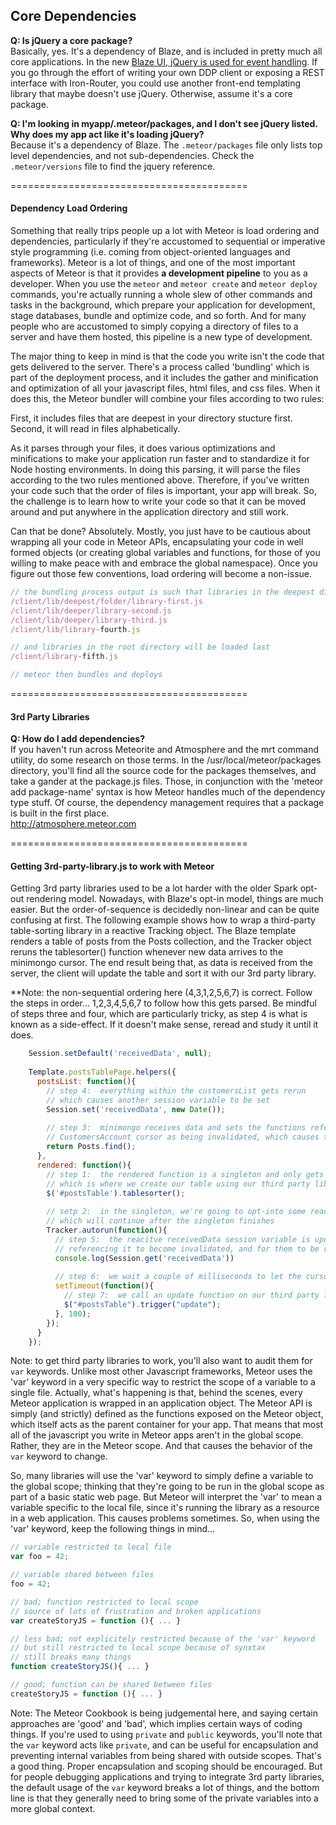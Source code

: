 ## Core Dependencies  

**Q:  Is jQuery a core package?**  
Basically, yes.  It's a dependency of Blaze, and is included in pretty much all core applications.  In the new [Blaze UI, jQuery is used for event handling](https://github.com/meteor/meteor/wiki/Using-Blaze#events-use-jquery). If you go through the effort of writing your own DDP client or exposing a REST interface with Iron-Router, you could use another front-end templating library that maybe doesn't use jQuery.  Otherwise, assume it's a core package.

**Q:  I'm looking in myapp/.meteor/packages, and I don't see jQuery listed.  Why does my app act like it's loading jQuery?**  
Because it's a dependency of Blaze.  The ``.meteor/packages`` file only lists top level dependencies, and not sub-dependencies.  Check the ``.meteor/versions`` file to find the jquery reference.

=========================================
#### Dependency Load Ordering

Something that really trips people up a lot with Meteor is load ordering and dependencies, particularly if they're accustomed to sequential or imperative style programming (i.e. coming from object-oriented languages and frameworks).  Meteor is a lot of things, and one of the most important aspects of Meteor is that it provides **a development pipeline** to you as a developer.  When you use the ``meteor`` and ``meteor create`` and ``meteor deploy`` commands, you're actually running a whole slew of other commands and tasks in the background, which prepare your application for development, stage databases, bundle and optimize code, and so forth.  And for many people who are accustomed to simply copying a directory of files to a server and have them hosted, this pipeline is a new type of development.

The major thing to keep in mind is that the code you write isn't the code that gets delivered to the server.  There's a process called 'bundling' which is part of the deployment process, and it includes the gather and minification and optimization of all your javascript files, html files, and css files.  When it does this, the Meteor bundler will combine your files according to two rules:  

First, it includes files that are deepest in your directory stucture first.  
Second, it will read in files alphabetically.

As it parses through your files, it does various optimizations and minifications to make your application run faster and to standardize it for Node hosting environments.  In doing this parsing, it will parse the files according to the two rules mentioned above.  Therefore, if you've written your code such that the order of files is important, your app will break.  So, the challenge is to learn how to write your code so that it can be moved around and put anywhere in the application directory and still work.  

Can that be done?  Absolutely.  Mostly, you just have to be cautious about wrapping all your code in Meteor APIs, encapsulating your code in well formed objects (or creating global variables and functions, for those of you willing to make peace with and embrace the global namespace).  Once you figure out those few conventions, load ordering will become a non-issue.

````js
// the bundling process output is such that libraries in the deepest directories will be loaded first    
/client/lib/deepest/folder/library-first.js  
/client/lib/deeper/library-second.js  
/client/lib/deeper/library-third.js  
/client/lib/library-fourth.js  

// and libraries in the root directory will be loaded last
/client/library-fifth.js  

// meteor then bundles and deploys
````
=========================================
#### 3rd Party Libraries    

**Q:  How do I add dependencies?**  
If you haven't run across Meteorite and Atmosphere and the mrt command utility, do some research on those terms.  In the /usr/local/meteor/packages directory, you'll find all the source code for the packages themselves, and take a gander at the package.js files.  Those, in conjunction with the 'meteor add package-name' syntax is how Meteor handles much of the dependency type stuff.  Of course, the dependency management requires that a package is built in the first place.  
http://atmosphere.meteor.com  

=========================================
#### Getting 3rd-party-library.js to work with Meteor  

Getting 3rd party libraries used to be a lot harder with the older Spark opt-out rendering model.  Nowadays, with Blaze's opt-in model, things are much easier.  But the order-of-sequence is decidedly non-linear and can be quite confusing at first.  The following example shows how to wrap a third-party table-sorting library in a reactive Tracking object.  The Blaze template renders a table of posts from the Posts collection, and the Tracker object reruns the tablesorter() function whenever new data arrives to the minimongo cursor.  The end result being that, as data is received from the server, the client will update the table and sort it with our 3rd party library.

**Note:  the non-sequential ordering here (4,3,1,2,5,6,7) is correct.  Follow the steps in order...  1,2,3,4,5,6,7 to follow how this gets parsed. Be mindful of steps three and four, which are particularly tricky, as step 4 is what is known as a side-effect.  If it doesn't make sense, reread and study it until it does.

````js
    Session.setDefault('receivedData', null);
    
    Template.postsTablePage.helpers({
      postsList: function(){
        // step 4:  everything within the customersList gets rerun
        // which causes another session variable to be set
        Session.set('receivedData', new Date());
        
        // step 3:  minimongo receives data and sets the functions referencing the reactive
        // CustomersAccount cursor as being invalidated, which causes them to rerun
        return Posts.find();
      },
      rendered: function(){
        // step 1:  the rendered function is a singleton and only gets run once
        // which is where we create our table using our third party library
        $('#postsTable').tablesorter();
        
        // setp 2:  in the singleton, we're going to opt-into some reactive dependency
        // which will continue after the singleton finishes
        Tracker.autorun(function(){
          // step 5:  the reacitve receivedData session variable is updated, causing the functions
          // referencing it to become invalidated, and for them to be rerun as well
          console.log(Session.get('receivedData'))
          
          // step 6:  we wait a couple of milliseconds to let the cursor populate the table
          setTimeout(function(){
            // step 7:  we call an update function on our third party library
            $("#postsTable").trigger("update");
          }, 100);
        });
      }
    });
````



Note: to get third party libraries to work, you'll also want to audit them for `var` keywords.  Unlike most other Javascript frameworks, Meteor uses the 'var' keyword in a very specific way to restrict the scope of a variable to a single file.  Actually, what's happening is that, behind the scenes, every Meteor application is wrapped in an application object.  The Meteor API is simply (and strictly) defined as the functions exposed on the Meteor object, which itself acts as the parent container for your app.  That means that most all of the javascript you write in Meteor apps aren't in the global scope.  Rather, they are in the Meteor scope.  And that causes the behavior of the `var` keyword to change.  

So, many libraries will use the 'var' keyword to simply define a variable to the global scope; thinking that they're going to be run in the global scope as part of a basic static web page.  But Meteor will interpret the 'var' to mean a variable specific to the local file, since it's running the library as a resource in a web application.  This causes problems sometimes.  So, when using the 'var' keyword, keep the following things in mind...

````js
// variable restricted to local file
var foo = 42;

// variable shared between files
foo = 42;

// bad; function restricted to local scope
// source of lots of frustration and broken applications
var createStoryJS = function (){ ... }

// less bad; not explicitely restricted because of the 'var' keyword
// but still restricted to local scope because of synxtax
// still breaks many things
function createStoryJS(){ ... }

// good; function can be shared between files
createStoryJS = function (){ ... }
````

Note:  The Meteor Cookbook is being judgemental here, and saying certain approaches are 'good' and 'bad', which implies certain ways of coding things.  If you're used to using ``private`` and ``public`` keywords, you'll note that the ``var`` keyword acts like ``private``, and can be useful for encapsulation and preventing internal variables from being shared with outside scopes.  That's a good thing.   Proper encapsulation and scoping should be encouraged.  But for people debugging applications and trying to integrate 3rd party libraries, the default usage of the ``var`` keyword breaks a lot of things, and the bottom line is that they generally need to bring some of the private variables into a more global context.
